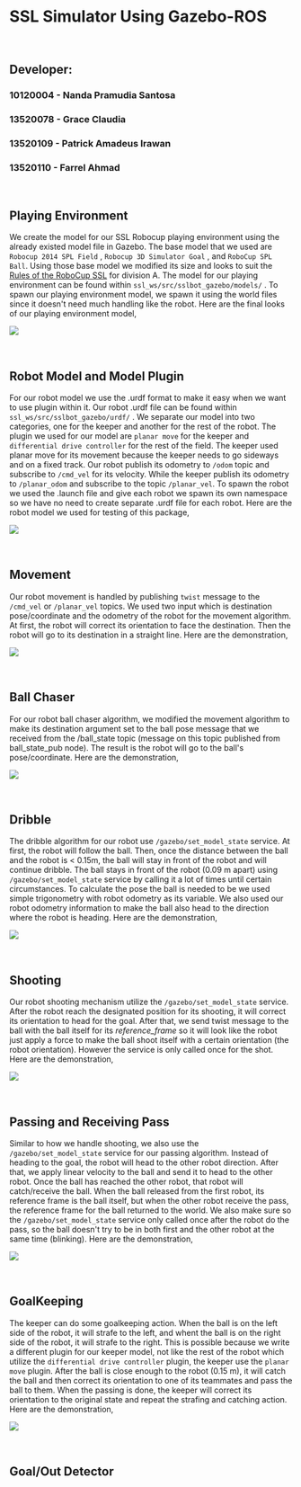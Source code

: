# SSL Simulator Using Gazebo-ROS

<p>&nbsp;</p>

## Developer:
### 10120004 - Nanda Pramudia Santosa
### 13520078 - Grace Claudia
### 13520109 - Patrick Amadeus Irawan
### 13520110 - Farrel Ahmad

<p>&nbsp;</p>

## Playing Environment
We create the model for our SSL Robocup playing environment using the already existed model file in Gazebo. The base model that we used are `Robocup 2014 SPL Field` , `Robocup 3D Simulator Goal` , and `RoboCup SPL Ball`. Using those base model we modified its size and looks to suit the [Rules of the RoboCup SSL](https://robocup-ssl.github.io/ssl-rules/sslrules.html) for division A. The model for our playing environment can be found within `ssl_ws/src/sslbot_gazebo/models/` . To spawn our playing environment model, we spawn it using the world files since it doesn't need much handling like the robot. Here are the final looks of our playing environment model,  

![](https://i.ibb.co/KDCJMxg/Screenshot-from-2021-07-17-13-05-58.png)  

<p>&nbsp;</p>

## Robot Model and Model Plugin
For our robot model we use the .urdf format to make it easy when we want to use plugin within it. Our robot .urdf file can be found within `ssl_ws/src/sslbot_gazebo/urdf/` . We separate our model into two categories, one for the keeper and another for the rest of the robot. The plugin we used for our model are `planar move` for the keeper and `differential drive controller` for the rest of the field. The keeper used planar move for its movement because the keeper needs to go sideways and on a fixed track. Our robot publish its odometry to `/odom` topic and subscribe to `/cmd_vel` for its velocity. While the keeper publish its odometry to `/planar_odom` and subscribe to the topic `/planar_vel`. To spawn the robot we used the .launch file and give each robot we spawn its own namespace so we have no need to create separate .urdf file for each robot. Here are the robot model we used for testing of this package,  

![](https://i.ibb.co/4tP4STx/Screenshot-from-2021-07-17-13-38-53.png)

<p>&nbsp;</p>

## Movement
Our robot movement is handled by publishing `twist` message to the `/cmd_vel` or `/planar_vel` topics. We used two input which is destination pose/coordinate and the odometry of the robot for the movement algorithm. At first, the robot will correct its orientation to face the destination. Then the robot will go to its destination in a straight line. Here are the demonstration,

![](photos/movement.gif)

<p>&nbsp;</p>

## Ball Chaser
For our robot ball chaser algorithm, we modified the movement algorithm to make its destination argument set to the ball pose message that we received from the /ball_state topic (message on this topic published from ball_state_pub node). The result is the robot will go to the ball's pose/coordinate. Here are the demonstration,

![](photos/ball_chaser.gif)

<p>&nbsp;</p>

## Dribble
The dribble algorithm for our robot use `/gazebo/set_model_state` service. At first, the robot will follow the ball. Then, once the distance between the ball and the robot is < 0.15m, the ball will stay in front of the robot and will continue dribble. The ball stays in front of the robot (0.09 m apart) using `/gazebo/set_model_state` service by calling it a lot of times until certain circumstances. To calculate the pose the ball is needed to be we used simple trigonometry with robot odometry as its variable. We also used our robot odometry information to make the ball also head to the direction where the robot is heading. Here are the demonstration,

![](photos/dribble_1.gif)

<p>&nbsp;</p>

## Shooting
Our robot shooting mechanism utilize the `/gazebo/set_model_state` service. After the robot reach the designated position for its shooting, it will correct its orientation to head for the goal. After that, we send twist message to the ball with the ball itself for its _reference_frame_ so it will look like the robot just apply a force to make the ball shoot itself with a certain orientation (the robot orientation). However the service is only called once for the shot. Here are the demonstration,

![](photos/shooting_goalkeeping.gif)

<p>&nbsp;</p>

## Passing and Receiving Pass
Similar to how we handle shooting, we also use the `/gazebo/set_model_state` service for our passing algorithm. Instead of heading to the goal, the robot will head to the other robot direction. After that, we apply linear velocity to the ball and send it to head to the other robot. Once the ball has reached the other robot, that robot will catch/receive the ball. When the ball released from the first robot, its reference frame is the ball itself, but when the other robot receive the pass, the reference frame for the ball returned to the world. We also make sure so the `/gazebo/set_model_state` service only called once after the robot do the pass, so the ball doesn't try to be in both first and the other robot at the same time (blinking). Here are the demonstration,  

![](photos/passing.gif)

<p>&nbsp;</p>

## GoalKeeping
The keeper can do some goalkeeping action. When the ball is on the left side of the robot, it will strafe to the left, and whent the ball is on the right side of the robot, it will strafe to the right. This is possible because we write a different plugin for our keeper model, not like the rest of the robot which utilize the `differential drive controller` plugin, the keeper use the `planar move` plugin. After the ball is close enough to the robot (0.15 m), it will catch the ball and then correct its orientation to one of its teammates and pass the ball to them. When the passing is done, the keeper will correct its orientation to the original state and repeat the strafing and catching action. Here are the demonstration,

![](photos/shooting_goalkeeping.gif)

<p>&nbsp;</p>

## Goal/Out Detector
